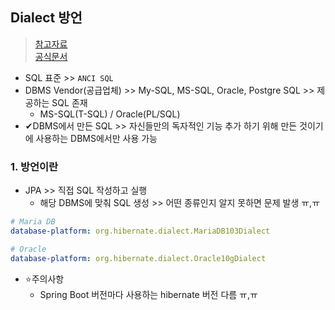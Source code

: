 ## Dialect 방언
> [참고자료](https://firework-ham.tistory.com/106) <br>
> [공식문서](https://docs.jboss.org/hibernate/orm/5.3/javadocs/org/hibernate/dialect/package-summary.html)
- SQL 표준 >> `ANCI SQL`
- DBMS Vendor(공급업체) >> My-SQL, MS-SQL, Oracle, Postgre SQL >> 제공하는 SQL 존재
  - MS-SQL(T-SQL) / Oracle(PL/SQL)
- ✔DBMS에서 만든 SQL >> 자신들만의 독자적인 기능 추가 하기 위해 만든 것이기에 사용하는 DBMS에서만 사용 가능

### 1. 방언이란
- JPA >> 직접 SQL 작성하고 실행
  - 해당 DBMS에 맞춰 SQL 생성 >> 어떤 종류인지 알지 못하면 문제 발생 ㅠ,ㅠ 

```yml
# Maria DB
database-platform: org.hibernate.dialect.MariaDB103Dialect

# Oracle
database-platform: org.hibernate.dialect.Oracle10gDialect
```


- ⭐주의사항
  - Spring Boot 버전마다 사용하는 hibernate 버전 다름 ㅠ,ㅠ

